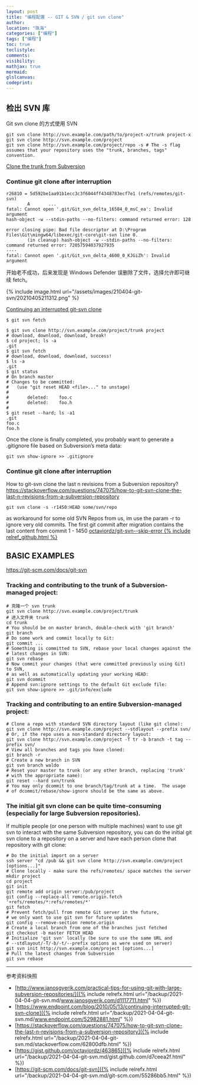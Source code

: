 ```yaml
---
layout: post
title: "编程配置 -- GIT & SVN / git svn clone"
author:
location: "珠海"
categories: ["编程"]
tags: ["编程"]
toc: true
toclistyle:
comments:
visibility:
mathjax: true
mermaid:
glslcanvas:
codeprint:
---
```



## 检出 SVN 库

Git svn clone 的方式使用 SVN

```
git svn clone http://svn.example.com/path/to/project-x/trunk project-x
git svn clone http://svn.example.com/project
git svn clone http://svn.example.com/project/repo -s # The -s flag assumes that your repository uses the "trunk, branches, tags" convention.
```

[Clone the trunk from Subversion](http://www.janosgyerik.com/practical-tips-for-using-git-with-large-subversion-repositories/)


### Continue git clone after interruption

```
r26810 = 5d592be1aa91b1ecc3c3f6044ff4348783ecf7e1 (refs/remotes/git-svn)
        A       ...
fatal: Cannot open '.git/Git_svn_delta_16584_0_msC_ea': Invalid argument
hash-object -w --stdin-paths --no-filters: command returned error: 128

error closing pipe: Bad file descriptor at D:\Program Files\Git\mingw64/libexec/git-core\git-svn line 0.
        (in cleanup) hash-object -w --stdin-paths --no-filters: command returned error: 72057594037927935
----
fatal: Cannot open '.git/Git_svn_delta_4600_0_KJGiZh': Invalid argument
```

开始老不成功，后来发现是 Windows Defender 误删除了文件，选择允许即可继续 fetch。

{% include image.html url="/assets/images/210404-git-svn/20210405211312.png" %}

[Continuing an interrupted git-svn clone](https://www.endpoint.com/blog/2010/05/13/continuing-interrupted-git-svn-clone)

```
$ git svn fetch

$ git svn clone http://svn.example.com/project/trunk project
# download, download, download, break!
$ cd project; ls -a
.git
$ git svn fetch
# download, download, download, success!
$ ls -a
.git
$ git status
# On branch master
# Changes to be committed:
#   (use "git reset HEAD <file>..." to unstage)
#
#       deleted:    foo.c
#       deleted:    foo.h
#
$ git reset --hard; ls -a1
.git
foo.c
foo.h
```

Once the clone is finally completed, you probably want to generate a .gitignore file based on Subversion’s meta data:

```
git svn show-ignore >> .gitignore
```


### Continue git clone after interruption

How to git-svn clone the last n revisions from a Subversion repository?
https://stackoverflow.com/questions/747075/how-to-git-svn-clone-the-last-n-revisions-from-a-subversion-repository

```
git svn clone -s -r1450:HEAD some/svn/repo
```

as workaround for some old SVN Repos from us, im use the param -r
to ignore very old commits.
The first git commit after migration contains the last content from commit 1 - 1450
[octaviordz/git-svn--skip-error {% include relref_github.html %}](https://gist.github.com/octaviordz/463865)


## BASIC EXAMPLES

<https://git-scm.com/docs/git-svn>


### Tracking and contributing to the trunk of a Subversion-managed project:

```
# 克隆一个 svn trunk
git svn clone http://svn.example.com/project/trunk
# 进入文件夹 trunk
cd trunk
# You should be on master branch, double-check with 'git branch'
git branch
# Do some work and commit locally to Git:
git commit ...
# Something is committed to SVN, rebase your local changes against the
# latest changes in SVN:
git svn rebase
# Now commit your changes (that were committed previously using Git) to SVN,
# as well as automatically updating your working HEAD:
git svn dcommit
# Append svn:ignore settings to the default Git exclude file:
git svn show-ignore >> .git/info/exclude
```


### Tracking and contributing to an entire Subversion-managed project:

```
# Clone a repo with standard SVN directory layout (like git clone):
git svn clone http://svn.example.com/project --stdlayout --prefix svn/
# Or, if the repo uses a non-standard directory layout:
git svn clone http://svn.example.com/project -T tr -b branch -t tag --prefix svn/
# View all branches and tags you have cloned:
git branch -r
# Create a new branch in SVN
git svn branch waldo
# Reset your master to trunk (or any other branch, replacing 'trunk'
# with the appropriate name):
git reset --hard svn/trunk
# You may only dcommit to one branch/tag/trunk at a time.  The usage
# of dcommit/rebase/show-ignore should be the same as above.
```


### The initial git svn clone can be quite time-consuming (especially for large Subversion repositories).

If multiple people (or one person with multiple machines) want to use git svn to interact with the same Subversion repository,
you can do the initial git svn clone to a repository on a server and have each person clone that repository with git clone:

```
# Do the initial import on a server
ssh server "cd /pub && git svn clone http://svn.example.com/project [options...]"
# Clone locally - make sure the refs/remotes/ space matches the server
mkdir project
cd project
git init
git remote add origin server:/pub/project
git config --replace-all remote.origin.fetch '+refs/remotes/*:refs/remotes/*'
git fetch
# Prevent fetch/pull from remote Git server in the future,
# we only want to use git svn for future updates
git config --remove-section remote.origin
# Create a local branch from one of the branches just fetched
git checkout -b master FETCH_HEAD
# Initialize 'git svn' locally (be sure to use the same URL and
# --stdlayout/-T/-b/-t/--prefix options as were used on server)
git svn init http://svn.example.com/project [options...]
# Pull the latest changes from Subversion
git svn rebase
```

<hr class='reviewline'/>
<p class='reviewtip'><script type='text/javascript' src='{% include relrefx.html url="/assets/reviewjs/blogs/2021-04-04-git-svn.md.js" %}'></script></p>
<font class='ref_snapshot'>参考资料快照</font>

- [http://www.janosgyerik.com/practical-tips-for-using-git-with-large-subversion-repositories/]({% include relrefx.html url="/backup/2021-04-04-git-svn.md/www.janosgyerik.com/d1117711.html" %})
- [https://www.endpoint.com/blog/2010/05/13/continuing-interrupted-git-svn-clone]({% include relrefx.html url="/backup/2021-04-04-git-svn.md/www.endpoint.com/52982881.html" %})
- [https://stackoverflow.com/questions/747075/how-to-git-svn-clone-the-last-n-revisions-from-a-subversion-repository]({% include relrefx.html url="/backup/2021-04-04-git-svn.md/stackoverflow.com/62800dfb.html" %})
- [https://gist.github.com/octaviordz/463865]({% include relrefx.html url="/backup/2021-04-04-git-svn.md/gist.github.com/d7ceea2f.html" %})
- [https://git-scm.com/docs/git-svn]({% include relrefx.html url="/backup/2021-04-04-git-svn.md/git-scm.com/55286bb5.html" %})
